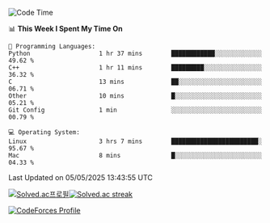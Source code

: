 
<!--START_SECTION:waka-->
![Code Time](http://img.shields.io/badge/Code%20Time-3%2C874%20hrs%2046%20mins-blue)

📊 **This Week I Spent My Time On** 

```text
💬 Programming Languages: 
Python                   1 hr 37 mins        ████████████░░░░░░░░░░░░░   49.62 % 
C++                      1 hr 11 mins        █████████░░░░░░░░░░░░░░░░   36.32 % 
C                        13 mins             ██░░░░░░░░░░░░░░░░░░░░░░░   06.71 % 
Other                    10 mins             █░░░░░░░░░░░░░░░░░░░░░░░░   05.21 % 
Git Config               1 min               ░░░░░░░░░░░░░░░░░░░░░░░░░   00.79 % 

💻 Operating System: 
Linux                    3 hrs 7 mins        ████████████████████████░   95.67 % 
Mac                      8 mins              █░░░░░░░░░░░░░░░░░░░░░░░░   04.33 % 
```


 Last Updated on 05/05/2025 13:43:55 UTC
<!--END_SECTION:waka-->


[![Solved.ac프로필](http://mazassumnida.wtf/api/generate_badge?boj=hckim96)](https://solved.ac/hckim96)[![Solved.ac streak](http://mazandi.herokuapp.com/api?handle=hckim96&theme=dark)](https://solved.ac/hckim96)


[![CodeForces Profile](https://cf.leed.at?id=hckim96)](https://codeforces.com/profile/hckim96)

